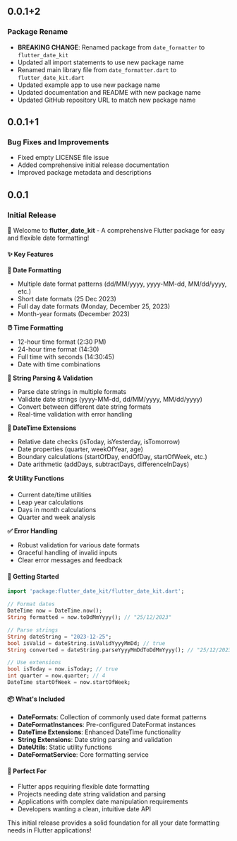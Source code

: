 ## 0.0.1+2

### Package Rename
- **BREAKING CHANGE**: Renamed package from `date_formatter` to `flutter_date_kit`
- Updated all import statements to use new package name
- Renamed main library file from `date_formatter.dart` to `flutter_date_kit.dart`
- Updated example app to use new package name
- Updated documentation and README with new package name
- Updated GitHub repository URL to match new package name


## 0.0.1+1

### Bug Fixes and Improvements
- Fixed empty LICENSE file issue
- Added comprehensive initial release documentation
- Improved package metadata and descriptions

## 0.0.1

### Initial Release

🎉 Welcome to **flutter_date_kit** - A comprehensive Flutter package for easy and flexible date formatting!

#### ✨ Key Features

**📅 Date Formatting**
- Multiple date format patterns (dd/MM/yyyy, yyyy-MM-dd, MM/dd/yyyy, etc.)
- Short date formats (25 Dec 2023)
- Full day date formats (Monday, December 25, 2023)
- Month-year formats (December 2023)

**⏰ Time Formatting**
- 12-hour time format (2:30 PM)
- 24-hour time format (14:30)
- Full time with seconds (14:30:45)
- Date with time combinations

**🔄 String Parsing & Validation**
- Parse date strings in multiple formats
- Validate date strings (yyyy-MM-dd, dd/MM/yyyy, MM/dd/yyyy)
- Convert between different date string formats
- Real-time validation with error handling

**🔧 DateTime Extensions**
- Relative date checks (isToday, isYesterday, isTomorrow)
- Date properties (quarter, weekOfYear, age)
- Boundary calculations (startOfDay, endOfDay, startOfWeek, etc.)
- Date arithmetic (addDays, subtractDays, differenceInDays)

**🛠️ Utility Functions**
- Current date/time utilities
- Leap year calculations
- Days in month calculations
- Quarter and week analysis

**✅ Error Handling**
- Robust validation for various date formats
- Graceful handling of invalid inputs
- Clear error messages and feedback

#### 🚀 Getting Started

```dart
import 'package:flutter_date_kit/flutter_date_kit.dart';

// Format dates
DateTime now = DateTime.now();
String formatted = now.toDdMmYyyy(); // "25/12/2023"

// Parse strings
String dateString = "2023-12-25";
bool isValid = dateString.isValidYyyyMmDd; // true
String converted = dateString.parseYyyyMmDdToDdMmYyyy(); // "25/12/2023"

// Use extensions
bool isToday = now.isToday; // true
int quarter = now.quarter; // 4
DateTime startOfWeek = now.startOfWeek;
```

#### 📦 What's Included

- **DateFormats**: Collection of commonly used date format patterns
- **DateFormatInstances**: Pre-configured DateFormat instances
- **DateTime Extensions**: Enhanced DateTime functionality
- **String Extensions**: Date string parsing and validation
- **DateUtils**: Static utility functions
- **DateFormatService**: Core formatting service

#### 🎯 Perfect For

- Flutter apps requiring flexible date formatting
- Projects needing date string validation and parsing
- Applications with complex date manipulation requirements
- Developers wanting a clean, intuitive date API

This initial release provides a solid foundation for all your date formatting needs in Flutter applications!

